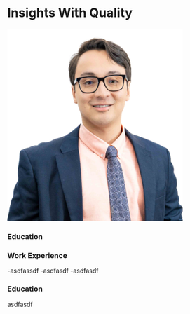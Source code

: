 # Insights With Quality
<img src="assets/Foto Cedula.jpg" alt="Portada" width="400"/>


### Education

### Work Experience
-asdfassdf
-asdfasdf
-asdfasdf

### Education
asdfasdf
